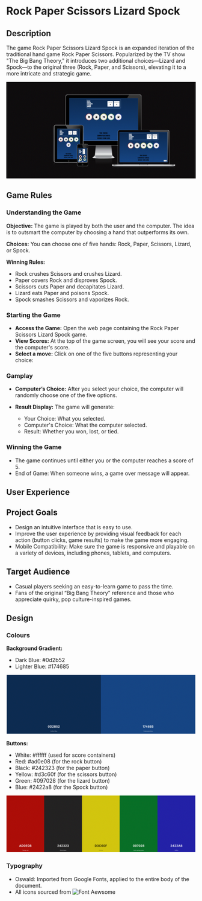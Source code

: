 # Rock Paper Scissors Lizard Spock #

## Description ##

The game Rock Paper Scissors Lizard Spock is an expanded iteration of the traditional hand game Rock Paper Scissors. Popularized by the TV show "The Big Bang Theory," it introduces two additional choices—Lizard and Spock—to the original three (Rock, Paper, and Scissors), elevating it to a more intricate and strategic game.

![Reposivity](assests/images/am-i-resposive.webp)

## Game Rules ##

### Understanding the Game ###

**Objective:** The game is played by both the user and the computer. The idea is to outsmart the computer by choosing a hand that outperforms its own.

**Choices:** You can choose one of five hands: Rock, Paper, Scissors, Lizard, or Spock.

**Winning Rules:**
- Rock crushes Scissors and crushes Lizard.
- Paper covers Rock and disproves Spock.
- Scissors cuts Paper and decapitates Lizard.
- Lizard eats Paper and poisons Spock.
- Spock smashes Scissors and vaporizes Rock.

### Starting the Game ###

- **Access the Game:** Open the web page containing the Rock Paper Scissors Lizard Spock game.
- **View Scores:** At the top of the game screen, you will see your score and the computer's score.
- **Select a move:** Click on one of the five buttons representing your choice:

### Gamplay ###

- **Computer’s Choice:** After you select your choice, the computer will randomly choose one of the five options.
- **Result Display:** The game will generate:

  - Your Choice: What you selected.
  - Computer's Choice: What the computer selected.
  - Result: Whether you won, lost, or tied.
  
### Winning the Game ###
- The game continues until either you or the computer reaches a score of 5.
- End of Game: When someone wins, a game over message will appear.

## User Experience ##

## Project Goals ##

- Design an intuitive interface that is easy to use.
- Improve the user experience by providing visual feedback for each action (button clicks, game results) to make the game more engaging.
- Mobile Compatibility: Make sure the game is responsive and playable on a variety of devices, including phones, tablets, and computers.

## Target Audience ##

- Casual players seeking an easy-to-learn game to pass the time.
- Fans of the original “Big Bang Theory” reference and those who appreciate quirky, pop culture-inspired games.

## Design ##

### **Colours** ###

**Background Gradient:**

- Dark Blue: #0d2b52
- Lighter Blue: #174685

![Reposivity](assests/images/background-colors.webp)

**Buttons:**

- White: #ffffff (used for score containers)
- Red: #ad0e08 (for the rock button)
- Black: #242323 (for the paper button)
- Yellow: #d3c60f (for the scissors button)
- Green: #097028 (for the lizard button)
- Blue: #2422a8 (for the Spock button)

![Reposivity](assests/images/buttons-color.webp)

### **Typography** ###

- Oswald: Imported from Google Fonts, applied to the entire body of the document.
- All icons sourced from ![Font Aewsome](https://fontawesome.com/)
